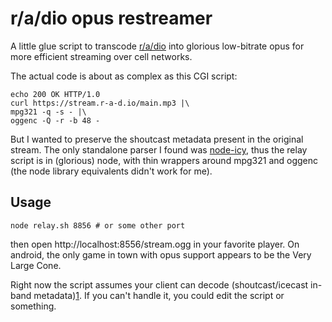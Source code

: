 # r/a/dio opus restreamer

A little glue script to transcode [r/a/dio](https://r-a-d.io) into
glorious low-bitrate opus for more efficient streaming over cell networks.

The actual code is about as complex as this CGI script:

    echo 200 OK HTTP/1.0
    curl https://stream.r-a-d.io/main.mp3 |\
    mpg321 -q -s - |\
    oggenc -Q -r -b 48 -

But I wanted to preserve the shoutcast metadata present in the original
stream. The only standalone parser I found was [node-icy][0], thus
the relay script is in (glorious) node, with thin wrappers
around mpg321 and oggenc (the node library equivalents didn't work for me).

[0]: https://github.com/TooTallNate/node-icy

## Usage

    node relay.sh 8856 # or some other port

then open http://localhost:8556/stream.ogg in your favorite player. On android,
the only game in town with opus support appears to be the Very Large Cone.

Right now the script assumes your client can decode 
(shoutcast/icecast in-band metadata)[1]. If you can't handle it, you could edit
the script or something.

[1]: http://www.smackfu.com/stuff/programming/shoutcast.html
